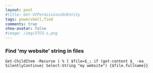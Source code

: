 ```yaml
---
layout: post
#title: Get-VIPermissionsOnEntity
tags: powershell,find
comments: true
show-avatar: false
#image: /img/ITCS-s.png
---
```


### Find 'my website' string in files
~~~
Get-ChildItem -Recurse | % { $file=$_; if (get-content $_ -ea SilentlyContinue| Select-String "my website") {$file.fullname}}
~~~
